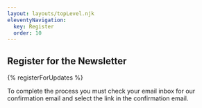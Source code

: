 ```yaml
---
layout: layouts/topLevel.njk
eleventyNavigation:
  key: Register
  order: 10
---
```


## Register for the Newsletter

{% registerForUpdates %}

To complete the process you must check your email inbox for our confirmation email and select the link in the confirmation email.
